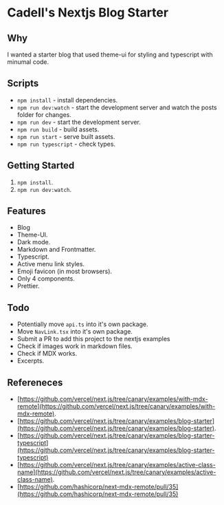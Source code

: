# Cadell's Nextjs Blog Starter

## Why

I wanted a starter blog that used theme-ui for styling and typescript with minumal code.

## Scripts
- `npm install` - install dependencies.
- `npm run dev:watch` - start the development server and watch the posts folder for changes.
- `npm run dev` - start the development server.
- `npm run build` - build assets.
- `npm run start` - serve built assets.
- `npm run typescript` - check types.

## Getting Started
1. `npm install`.
1. `npm run dev:watch`.

## Features
- Blog
- Theme-UI.
- Dark mode.
- Markdown and Frontmatter.
- Typescript.
- Active menu link styles.
- Emoji favicon (in most browsers).
- Only 4 components.
- Prettier.

## Todo
- Potentially move `api.ts` into it's own package.
- Move `NavLink.tsx` into it's own package.
- Submit a PR to add this project to the nextjs examples
- Check if images work in markdown files.
- Check if MDX works.
- Excerpts.

## Refereneces
- [https://github.com/vercel/next.js/tree/canary/examples/with-mdx-remote](https://github.com/vercel/next.js/tree/canary/examples/with-mdx-remote).
- [https://github.com/vercel/next.js/tree/canary/examples/blog-starter](https://github.com/vercel/next.js/tree/canary/examples/blog-starter).
- [https://github.com/vercel/next.js/tree/canary/examples/blog-starter-typescript](https://github.com/vercel/next.js/tree/canary/examples/blog-starter-typescript)
- [https://github.com/vercel/next.js/tree/canary/examples/active-class-name](https://github.com/vercel/next.js/tree/canary/examples/active-class-name).
- [https://github.com/hashicorp/next-mdx-remote/pull/35](https://github.com/hashicorp/next-mdx-remote/pull/35)